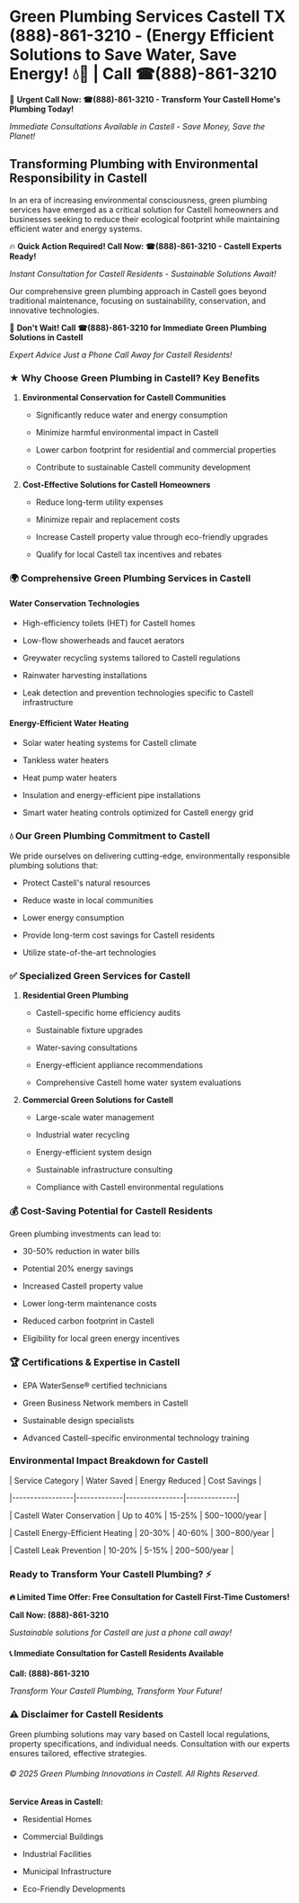 # Green Plumbing Services Castell TX (888)-861-3210 - (Energy Efficient Solutions to Save Water, Save Energy! 💧🌿 | Call ☎(888)-861-3210

🚨 **Urgent Call Now: ☎(888)-861-3210 - Transform Your Castell Home's Plumbing Today!**
*Immediate Consultations Available in Castell - Save Money, Save the Planet!*

## Transforming Plumbing with Environmental Responsibility in Castell

In an era of increasing environmental consciousness, green plumbing services have emerged as a critical solution for Castell homeowners and businesses seeking to reduce their ecological footprint while maintaining efficient water and energy systems. 

🔥 **Quick Action Required! Call Now: ☎(888)-861-3210 - Castell Experts Ready!**
*Instant Consultation for Castell Residents - Sustainable Solutions Await!*

Our comprehensive green plumbing approach in Castell goes beyond traditional maintenance, focusing on sustainability, conservation, and innovative technologies.

🚨 **Don't Wait! Call ☎(888)-861-3210 for Immediate Green Plumbing Solutions in Castell**
*Expert Advice Just a Phone Call Away for Castell Residents!*

### ★ Why Choose Green Plumbing in Castell? Key Benefits

1. **Environmental Conservation for Castell Communities** 
   - Significantly reduce water and energy consumption
   - Minimize harmful environmental impact in Castell
   - Lower carbon footprint for residential and commercial properties
   - Contribute to sustainable Castell community development

2. **Cost-Effective Solutions for Castell Homeowners** 
   - Reduce long-term utility expenses
   - Minimize repair and replacement costs
   - Increase Castell property value through eco-friendly upgrades
   - Qualify for local Castell tax incentives and rebates

### 🌍 Comprehensive Green Plumbing Services in Castell

#### Water Conservation Technologies
- High-efficiency toilets (HET) for Castell homes
- Low-flow showerheads and faucet aerators
- Greywater recycling systems tailored to Castell regulations
- Rainwater harvesting installations
- Leak detection and prevention technologies specific to Castell infrastructure

#### Energy-Efficient Water Heating
- Solar water heating systems for Castell climate
- Tankless water heaters
- Heat pump water heaters
- Insulation and energy-efficient pipe installations
- Smart water heating controls optimized for Castell energy grid

### 💧 Our Green Plumbing Commitment to Castell

We pride ourselves on delivering cutting-edge, environmentally responsible plumbing solutions that:
- Protect Castell's natural resources
- Reduce waste in local communities
- Lower energy consumption
- Provide long-term cost savings for Castell residents
- Utilize state-of-the-art technologies

### ✅ Specialized Green Services for Castell

1. **Residential Green Plumbing**
   - Castell-specific home efficiency audits
   - Sustainable fixture upgrades
   - Water-saving consultations
   - Energy-efficient appliance recommendations
   - Comprehensive Castell home water system evaluations

2. **Commercial Green Solutions for Castell**
   - Large-scale water management
   - Industrial water recycling
   - Energy-efficient system design
   - Sustainable infrastructure consulting
   - Compliance with Castell environmental regulations

### 💰 Cost-Saving Potential for Castell Residents

Green plumbing investments can lead to:
- 30-50% reduction in water bills
- Potential 20% energy savings
- Increased Castell property value
- Lower long-term maintenance costs
- Reduced carbon footprint in Castell
- Eligibility for local green energy incentives

### 🏆 Certifications & Expertise in Castell

- EPA WaterSense® certified technicians
- Green Business Network members in Castell
- Sustainable design specialists
- Advanced Castell-specific environmental technology training

### Environmental Impact Breakdown for Castell

| Service Category | Water Saved | Energy Reduced | Cost Savings |
|-----------------|-------------|----------------|--------------|
| Castell Water Conservation | Up to 40% | 15-25% | $500-$1000/year |
| Castell Energy-Efficient Heating | 20-30% | 40-60% | $300-$800/year |
| Castell Leak Prevention | 10-20% | 5-15% | $200-$500/year |

### Ready to Transform Your Castell Plumbing? ⚡

**🔥 Limited Time Offer: Free Consultation for Castell First-Time Customers!**

**Call Now: (888)-861-3210**
*Sustainable solutions for Castell are just a phone call away!*

#### 📞 Immediate Consultation for Castell Residents Available

**Call: (888)-861-3210**
*Transform Your Castell Plumbing, Transform Your Future!*

### ⚠️ Disclaimer for Castell Residents

Green plumbing solutions may vary based on Castell local regulations, property specifications, and individual needs. Consultation with our experts ensures tailored, effective strategies.

###### © 2025 Green Plumbing Innovations in Castell. All Rights Reserved.

**Service Areas in Castell:** 
- Residential Homes
- Commercial Buildings
- Industrial Facilities
- Municipal Infrastructure
- Eco-Friendly Developments